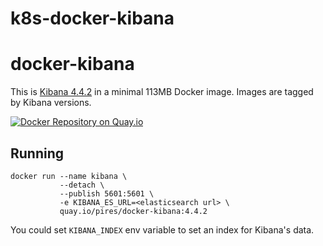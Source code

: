 # k8s-docker-kibana


# docker-kibana

This is [Kibana 4.4.2](https://github.com/elastic/kibana) in a minimal 113MB Docker image. Images are tagged by Kibana versions.

[![Docker Repository on Quay.io](https://quay.io/repository/pires/docker-kibana/status "Docker Repository on Quay.io")](https://quay.io/repository/pires/docker-kibana)

## Running

```
docker run --name kibana \
           --detach \
           --publish 5601:5601 \
           -e KIBANA_ES_URL=<elasticsearch url> \
           quay.io/pires/docker-kibana:4.4.2
```

You could set `KIBANA_INDEX` env variable to set an index for Kibana's data.
